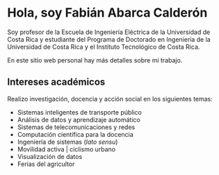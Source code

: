 # Hola, soy Fabián Abarca Calderón

Soy profesor de la Escuela de Ingeniería Eléctrica de la Universidad de Costa Rica y estudiante del Programa de Doctorado en Ingeniería de la Universidad de Costa Rica y el Instituto Tecnológico de Costa Rica.

En este sitio web personal hay más detalles sobre mi trabajo. 

## Intereses académicos

Realizo investigación, docencia y acción social en los siguientes temas:

- Sistemas inteligentes de transporte público
- Análisis de datos y aprendizaje automático
- Sistemas de telecomunicaciones y redes
- Computación científica para la docencia
- Ingeniería de sistemas (*lato sensu*)
- Movilidad activa | ciclismo urbano
- Visualización de datos
- Ferias del agricultor
